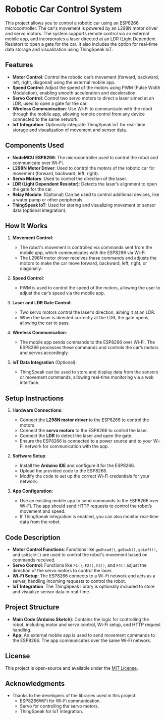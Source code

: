 # Robotic Car Control System

This project allows you to control a robotic car using an ESP8266 microcontroller. The car's movement is powered by an L298N motor driver and servo motors. The system supports remote control via an external mobile app, and incorporates a laser directed at an LDR (Light Dependent Resistor) to open a gate for the car. It also includes the option for real-time data storage and visualization using ThingSpeak IoT.

## Features

- **Motor Control**: Control the robotic car’s movement (forward, backward, left, right, diagonal) using the external mobile app.
- **Speed Control**: Adjust the speed of the motors using PWM (Pulse Width Modulation), enabling smooth acceleration and deceleration.
- **Servo Control**: Control two servo motors to direct a laser aimed at an LDR, used to open a gate for the car.
- **Wireless Communication**: Use Wi-Fi to communicate with the robot through the mobile app, allowing remote control from any device connected to the same network.
- **IoT Integration**: Optionally integrate ThingSpeak IoT for real-time storage and visualization of movement and sensor data.

## Components Used

- **NodeMCU ESP8266**: The microcontroller used to control the robot and communicate over Wi-Fi.
- **L298N Motor Driver**: Used to control the motors of the robotic car for movement (forward, backward, left, right).
- **Servo Motors**: Used to control the direction of the laser.
- **LDR (Light Dependent Resistor)**: Detects the laser’s alignment to open the gate for the car.
- **Relay Module**: (Optional) Can be used to control additional devices, like a water pump or other peripherals.
- **ThingSpeak IoT**: Used for storing and visualizing movement or sensor data (optional integration).

## How It Works

1. **Movement Control**: 
   - The robot's movement is controlled via commands sent from the mobile app, which communicates with the ESP8266 via Wi-Fi.
   - The L298N motor driver receives these commands and adjusts the motors to make the car move forward, backward, left, right, or diagonally.

2. **Speed Control**: 
   - PWM is used to control the speed of the motors, allowing the user to adjust the car’s speed via the mobile app.

3. **Laser and LDR Gate Control**: 
   - Two servo motors control the laser’s direction, aiming it at an LDR.
   - When the laser is directed correctly at the LDR, the gate opens, allowing the car to pass.

4. **Wireless Communication**: 
   - The mobile app sends commands to the ESP8266 over Wi-Fi. The ESP8266 processes these commands and controls the car’s motors and servos accordingly.

5. **IoT Data Integration** (Optional): 
   - ThingSpeak can be used to store and display data from the sensors or movement commands, allowing real-time monitoring via a web interface.

## Setup Instructions

1. **Hardware Connections**:
   - Connect the **L298N motor driver** to the ESP8266 to control the motors.
   - Connect the **servo motors** to the ESP8266 to control the laser.
   - Connect the **LDR** to detect the laser and open the gate.
   - Ensure the ESP8266 is connected to a power source and to your Wi-Fi network for communication with the app.

2. **Software Setup**:
   - Install the **Arduino IDE** and configure it for the ESP8266.
   - Upload the provided code to the ESP8266.
   - Modify the code to set up the correct Wi-Fi credentials for your network.

3. **App Configuration**:
   - Use an existing mobile app to send commands to the ESP8266 over Wi-Fi. The app should send HTTP requests to control the robot’s movement and speed.
   - If ThingSpeak integration is enabled, you can also monitor real-time data from the robot.

## Code Description

- **Motor Control Functions**: Functions like `goAhead()`, `goBack()`, `goLeft()`, and `goRight()` are used to control the robot's movement based on commands received.
- **Servo Control**: Functions like `F1()`, `F2()`, `F3()`, and `F4()` adjust the direction of the servo motors to control the laser.
- **Wi-Fi Setup**: The ESP8266 connects to a Wi-Fi network and acts as a server, handling incoming requests to control the robot.
- **IoT Integration**: The ThingSpeak library is optionally included to store and visualize sensor data in real-time.

## Project Structure

- **Main Code (Arduino Sketch)**: Contains the logic for controlling the robot, including motor and servo control, Wi-Fi setup, and HTTP request handling.
- **App**: An external mobile app is used to send movement commands to the ESP8266. The app communicates over the same Wi-Fi network.

## License

This project is open-source and available under the [MIT License](LICENSE).

## Acknowledgments

- Thanks to the developers of the libraries used in this project: 
  - ESP8266WiFi for Wi-Fi communication.
  - Servo for controlling the servo motors.
  - ThingSpeak for IoT integration.
